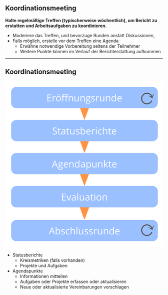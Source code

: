 ## Koordinationsmeeting

**Halte regelmäßige Treffen (typischerweise wöchentlich), um Bericht zu erstatten und Arbeitsaufgaben zu koordinieren.**

- Moderiere das Treffen, und bevorzuge Runden anstatt Diskussionen,
- Falls möglich, erstelle vor dem Treffen eine Agenda 
    - Erwähne notwendige Vorbereitung seitens der Teilnehmer
    - Weitere Punkte können im Verlauf der Berichterstattung aufkommen

* * *

## Koordinationsmeeting

![right,fit](img/meetings/coordination-meeting.png)

- Statusberichte 
    - Kreismetriken (falls vorhanden)
    - Projekte und Aufgaben
- Agendapunkte 
    - Informationen mitteilen
    - Aufgaben oder Projekte erfassen oder aktualisieren
    - Neue oder aktualisierte Vereinbarungen vorschlagen